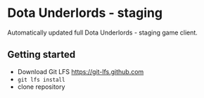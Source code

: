 # Dota Underlords - staging

Automatically updated full Dota Underlords - staging game client.

## Getting started

- Download Git LFS https://git-lfs.github.com
- `git lfs install`
- clone repository
